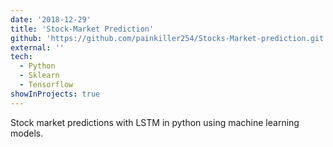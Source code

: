 ```yaml
---
date: '2018-12-29'
title: 'Stock-Market Prediction'
github: 'https://github.com/painkiller254/Stocks-Market-prediction.git'
external: ''
tech:
  - Python
  - Sklearn
  - Tensorflow
showInProjects: true
---
```


Stock market predictions with LSTM in python using machine learning models.

